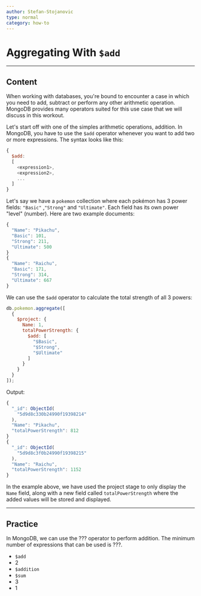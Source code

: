 ```yaml
---
author: Stefan-Stojanovic
type: normal
category: how-to
---
```


# Aggregating With `$add`


---

## Content

When working with databases, you're bound to encounter a case in which you need to add, subtract or perform any other arithmetic operation. MongoDB provides many operators suited for this use case that we will discuss in this workout.

Let's start off with one of the simples arithmetic operations, addition. In MongoDB, you have to use the `$add` operator whenever you want to add two or more expressions. The syntax looks like this:

```javascript
{ 
  $add:  
  [ 
    <expression1>, 
    <expression2>, 
    ... 
  ] 
}
```

Let's say we have a `pokemon` collection where each pokémon has 3 power fields: `"Basic"` ,`"Strong"` and `"Ultimate"`. Each field has its own power "level" (number). Here are two example documents:

```javascript
{ 
  "Name": "Pikachu",
  "Basic": 101,
  "Strong": 211,
  "Ultimate": 500 
}
{ 
  "Name": "Raichu", 
  "Basic": 171,
  "Strong": 314,
  "Ultimate": 667 
}
```

We can use the `$add` operator to calculate the total strength of all 3 powers:

```javascript
db.pokemon.aggregate([
  {
    $project: {
      Name: 1,
      totalPowerStrength: {
        $add: [
          "$Basic",
          "$Strong",
          "$Ultimate"
        ]
      }
    }
  }
]);
```

Output:

```javascript
{ 
  "_id": ObjectId(
    "5d9d8c330b24990f19398214"
  ),
  "Name": "Pikachu", 
  "totalPowerStrength": 812 
}
{ 
  "_id": ObjectId(
    "5d9d8c3f0b24990f19398215"
  ),
  "Name": "Raichu", 
  "totalPowerStrength": 1152 
}
```

In the example above, we have used the project stage to only display the `Name` field, along with a new field called `totalPowerStrength` where the added values will be stored and displayed.


---

## Practice

In MongoDB, we can use the ??? operator to perform addition. The minimum number of expressions that can be used is ???.

- `$add`
- 2
- `$addition`
- `$sum`
- 3
- 1
